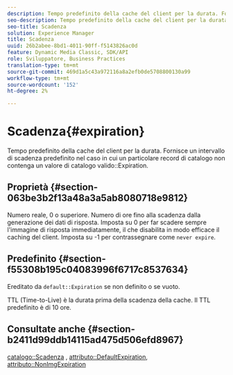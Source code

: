 ```yaml
---
description: Tempo predefinito della cache del client per la durata. Fornisce un intervallo di scadenza predefinito nel caso in cui un particolare record di catalogo non contenga un valore di scadenza del catalogo valido.
seo-description: Tempo predefinito della cache del client per la durata. Fornisce un intervallo di scadenza predefinito nel caso in cui un particolare record di catalogo non contenga un valore di scadenza del catalogo valido.
seo-title: Scadenza
solution: Experience Manager
title: Scadenza
uuid: 26b2abee-8bd1-4011-90ff-f5143826ac0d
feature: Dynamic Media Classic, SDK/API
role: Sviluppatore, Business Practices
translation-type: tm+mt
source-git-commit: 469d1a5c43a972116a8a2efb0de5708800130a99
workflow-type: tm+mt
source-wordcount: '152'
ht-degree: 2%

---
```



# Scadenza{#expiration}

Tempo predefinito della cache del client per la durata. Fornisce un intervallo di scadenza predefinito nel caso in cui un particolare record di catalogo non contenga un valore di catalogo valido::Expiration.

## Proprietà {#section-063be3b2f13a48a3a5ab8080718e9812}

Numero reale, 0 o superiore. Numero di ore fino alla scadenza dalla generazione dei dati di risposta. Imposta su 0 per far scadere sempre l&#39;immagine di risposta immediatamente, il che disabilita in modo efficace il caching del client. Imposta su -1 per contrassegnare come `never expire`.

## Predefinito {#section-f55308b195c04083996f6717c8537634}

Ereditato da `default::Expiration` se non definito o se vuoto.

TTL (Time-to-Live) è la durata prima della scadenza della cache. Il TTL predefinito è di 10 ore.

## Consultate anche {#section-b2411d99ddb14115ad475d506efd8967}

[catalogo::Scadenza](../../../../../is-api/image-catalog/image-serving-api-ref/c-image-catalog-reference/c-image-svg-data-reference/c-image-data-reference/r-expiration-cat.md#reference-a7afd668ecbb4d2da65d86259aa6a28a) ,  [attributo::DefaultExpiration](../../../../../is-api/image-catalog/image-serving-api-ref/c-image-catalog-reference/c-attributes-reference/r-defaultexpiration.md#reference-0526166fab654fceb243b75d1ea4f0cf),  [attributo::NonImgExpiration](../../../../../is-api/image-catalog/image-serving-api-ref/c-image-catalog-reference/c-attributes-reference/r-nonimgexpiration.md#reference-a8066cd0d24b4ea98100ade4821f1f9d)
